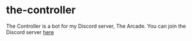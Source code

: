 # the-controller
The Controller is a bot for my Discord server, The Arcade. You can join the Discord server [here](https://discord.gg/c8n6mRT)
